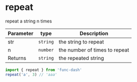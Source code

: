 # repeat
repeat a string n times

| Parameter |type | Description |
| --- | --- | --- |
| str | `string` | the string to repeat |
| n | `number` | the number of times to repeat |
| Returns | `string` | the repeated string |

```ts
import { repeat } from 'func-dash'
repeat('a', 3) // 'aaa'
```
